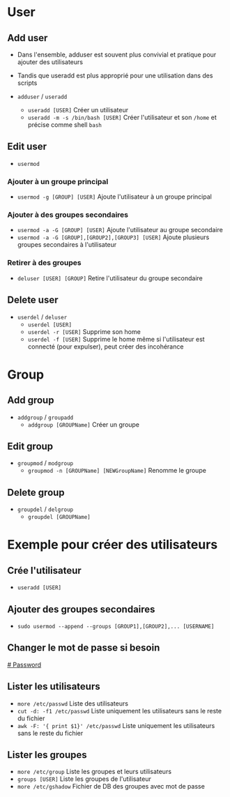 # User
## Add user
- Dans l'ensemble, adduser est souvent plus convivial et pratique pour ajouter des utilisateurs
- Tandis que useradd est plus approprié pour une utilisation dans des scripts

- `adduser` / `useradd`
  - `useradd [USER]` Créer un utilisateur
  - `useradd -m -s /bin/bash [USER]` Créer l'utilisateur et son `/home` et précise comme shell `bash`

## Edit user
- `usermod`
### Ajouter à un groupe principal
- `usermod -g [GROUP] [USER]` Ajoute l'utilisateur à un groupe principal
### Ajouter à des groupes secondaires
- `usermod -a -G [GROUP] [USER]` Ajoute l'utilisateur au groupe secondaire
- `usermod -a -G [GROUP],[GROUP2],[GROUP3] [USER]` Ajoute plusieurs groupes secondaires à l'utilisateur
### Retirer à des groupes
- `deluser [USER] [GROUP]` Retire l'utilisateur du groupe secondaire

## Delete user
- `userdel` / `deluser`
  - `userdel [USER]`
  - `userdel -r [USER]` Supprime son home
  - `userdel -f [USER]` Supprime le home même si l'utilisateur est connecté (pour expulser), peut créer des incohérance

# Group
## Add group
- `addgroup` / `groupadd`
  - `addgroup [GROUPName]` Créer un groupe
## Edit group
- `groupmod` / `modgroup`
  - `groupmod -n [GROUPName] [NEWGroupName]` Renomme le groupe
## Delete group
- `groupdel` / `delgroup`
  - `groupdel [GROUPName]`

# Exemple pour créer des utilisateurs
## Crée l'utilisateur
- `useradd [USER]`
## Ajouter des groupes secondaires
- `sudo usermod --append --groups [GROUP1],[GROUP2],... [USERNAME]`
## Changer le mot de passe si besoin
[# Password](#Password)

## Lister les utilisateurs
- `more /etc/passwd` Liste des utilisateurs
- `cut -d: -f1 /etc/passwd` Liste uniquement les utilisateurs sans le reste du fichier
- `awk -F: '{ print $1}' /etc/passwd` Liste uniquement les utilisateurs sans le reste du fichier

## Lister les groupes
- `more /etc/group` Liste les groupes et leurs utilisateurs
- `groups [USER]` Liste les groupes de l'utilisateur
- `more /etc/gshadow` Fichier de DB des groupes avec mot de passe
